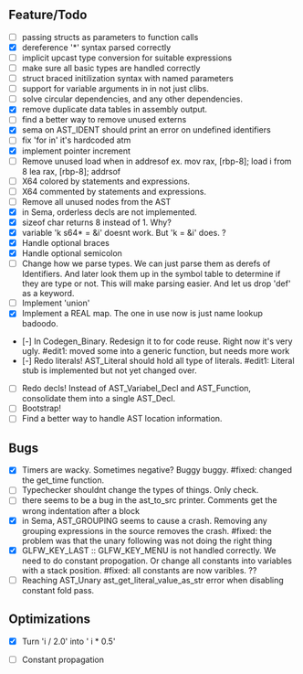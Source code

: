## Feature/Todo
- [ ] passing structs as parameters to function calls
- [x] dereference '\*' syntax parsed correctly
- [ ] implicit upcast type conversion for suitable expressions
- [ ] make sure all basic types are handled correctly
- [ ] struct braced initilization syntax with named parameters
- [ ] support for variable arguments in in not just clibs.
- [ ] solve circular dependencies, and any other dependencies.
- [x] remove duplicate data tables in assembly output.
- [ ] find a better way to remove unused externs
- [x] sema on AST_IDENT should print an error on undefined identifiers
- [ ] fix 'for in' it's hardcoded atm
- [x] implement pointer increment
- [ ] Remove unused load when in addresof ex. mov rax, [rbp-8]; load i from 8
      lea rax, [rbp-8]; addrsof
- [ ] X64 colored by statements and expressions.
- [ ] X64 commented by statements and expressions.
- [ ] Remove all unused nodes from the AST
- [x] in Sema, orderless decls are not implemented.
- [x] sizeof char returns 8 instead of 1. Why?
- [x] variable 'k s64\* = &i' doesnt work. But 'k = &i' does. ?
- [x] Handle optional braces
- [x] Handle optional semicolon
- [ ] Change how we parse types. We can just parse them as derefs of
      Identifiers. And later look them up in the symbol table to determine if
      they are type or not. This will make parsing easier. And let us drop 'def'
      as a keyword.
- [ ] Implement 'union'
- [x] Implement a REAL map. The one in use now is just name lookup badoodo.
- [-] In Codegen_Binary. Redesign it to for code reuse. Right now it's very ugly. #edit1: moved some into a generic function, but needs more work
- [-] Redo literals! AST_Literal should hold all type of literals. #edit1: Literal stub is implemented but not yet changed over.
- [ ] Redo decls! Instead of AST_Variabel_Decl and AST_Function,
      consolidate them into a single AST_Decl. 
- [ ] Bootstrap!
- [ ] Find a better way to handle AST location information.

## Bugs
- [x] Timers are wacky. Sometimes negative? Buggy buggy. #fixed: changed the get_time function.
- [ ] Typechecker shouldnt change the types of things. Only check.
- [ ] there seems to be a bug in the ast_to_src printer. Comments get the
      wrong indentation after a block
- [x] in Sema, AST_GROUPING seems to cause a crash. Removing any grouping
      expressions in the source removes the crash. #fixed: the problem was that the unary following was not doing the right thing
- [x] GLFW_KEY_LAST :: GLFW_KEY_MENU is not handled correctly. We need to do
      constant propogation. Or change all constants into variables with a stack
      position. #fixed: all constants are now varibles. ??
- [ ] Reaching AST_Unary ast_get_literal_value_as_str error when disabling constant fold pass.

## Optimizations
- [x] Turn 'i / 2.0' into ' i * 0.5'
- [ ] Constant propagation

